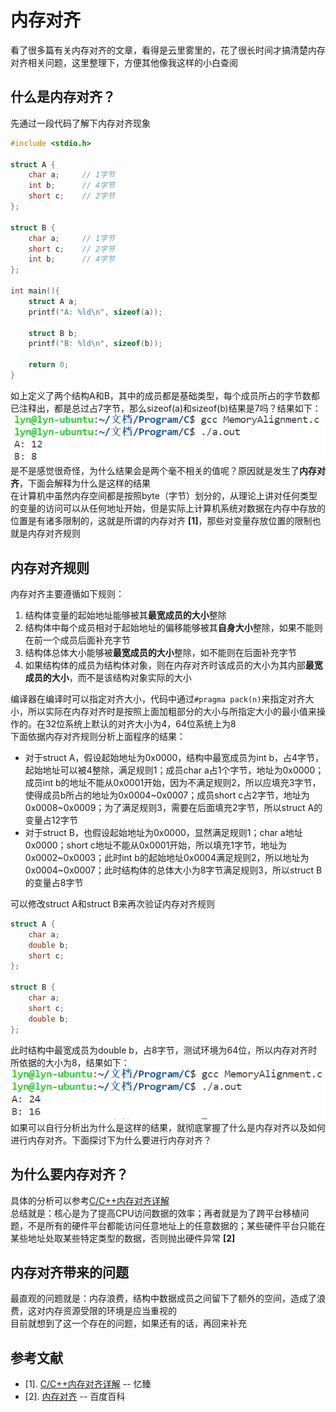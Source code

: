 # 内存对齐
看了很多篇有关内存对齐的文章，看得是云里雾里的，花了很长时间才搞清楚内存对齐相关问题，这里整理下，方便其他像我这样的小白查阅  

## 什么是内存对齐？
先通过一段代码了解下内存对齐现象  
``` C
#include <stdio.h>

struct A {
	char a;		// 1字节
	int b;		// 4字节
	short c;	// 2字节
};

struct B {
	char a;		// 1字节
	short c;	// 2字节
	int b;		// 4字节
};

int main(){
	struct A a;
	printf("A: %ld\n", sizeof(a));

	struct B b;
	printf("B: %ld\n", sizeof(b));

	return 0;
}
```
如上定义了两个结构A和B，其中的成员都是基础类型，每个成员所占的字节数都已注释出，都是总过占7字节，那么sizeof(a)和sizeof(b)结果是7吗？结果如下：  
![内存对齐测试程序结果](../Images/c++/MemoryAlignment.png)  
是不是感觉很奇怪，为什么结果会是两个毫不相关的值呢？原因就是发生了**内存对齐**，下面会解释为什么是这样的结果  
在计算机中虽然内存空间都是按照byte（字节）划分的，从理论上讲对任何类型的变量的访问可以从任何地址开始，但是实际上计算机系统对数据在内存中存放的位置是有诸多限制的，这就是所谓的内存对齐 **[1]**，那些对变量存放位置的限制也就是内存对齐规则 

## 内存对齐规则
内存对齐主要遵循如下规则：
1. 结构体变量的起始地址能够被其**最宽成员的大小**整除
2. 结构体中每个成员相对于起始地址的偏移能够被其**自身大小**整除，如果不能则在前一个成员后面补充字节
3. 结构体总体大小能够被**最宽成员的大小**整除，如不能则在后面补充字节
4. 如果结构体的成员为结构体对象，则在内存对齐时该成员的大小为其内部**最宽成员的大小**，而不是该结构对象实际的大小

编译器在编译时可以指定对齐大小，代码中通过`#pragma pack(n)`来指定对齐大小，所以实际在内存对齐时是按照上面加粗部分的大小与所指定大小的最小值来操作的。在32位系统上默认的对齐大小为4，64位系统上为8  
下面依据内存对齐规则分析上面程序的结果：
* 对于struct A，假设起始地址为0x0000，结构中最宽成员为int b，占4字节，起始地址可以被4整除，满足规则1；成员char a占1个字节，地址为0x0000；成员int b的地址不能从0x0001开始，因为不满足规则2，所以应填充3字节，使得成员b所占的地址为0x0004~0x0007；成员short c占2字节，地址为0x0008~0x0009；为了满足规则3，需要在后面填充2字节，所以struct A的变量占12字节  
* 对于struct B，也假设起始地址为0x0000，显然满足规则1；char a地址0x0000；short c地址不能从0x0001开始，所以填充1字节，地址为0x0002~0x0003；此时int b的起始地址0x0004满足规则2，所以地址为0x0004~0x0007；此时结构体的总体大小为8字节满足规则3，所以struct B的变量占8字节  

可以修改struct A和struct B来再次验证内存对齐规则  
``` C
struct A {
	char a;
	double b;
	short c;
};

struct B {
	char a;
	short c;
	double b;
};
```
此时结构中最宽成员为double b，占8字节，测试环境为64位，所以内存对齐时所依据的大小为8，结果如下：
![内存对齐测试程序结果2](../Images/c++/MemoryAlignment2.png)  
如果可以自行分析出为什么是这样的结果，就彻底掌握了什么是内存对齐以及如何进行内存对齐。下面探讨下为什么要进行内存对齐？

## 为什么要内存对齐？
具体的分析可以参考[C/C++内存对齐详解](https://zhuanlan.zhihu.com/p/30007037)  
总结就是：核心是为了提高CPU访问数据的效率；再者就是为了跨平台移植问题，不是所有的硬件平台都能访问任意地址上的任意数据的；某些硬件平台只能在某些地址处取某些特定类型的数据，否则抛出硬件异常 **[2]**

## 内存对齐带来的问题
最直观的问题就是：内存浪费，结构中数据成员之间留下了额外的空间，造成了浪费，这对内存资源受限的环境是应当重视的   
目前就想到了这一个存在的问题，如果还有的话，再回来补充  

## 参考文献
* [1]. [C/C++内存对齐详解](https://zhuanlan.zhihu.com/p/30007037) -- 忆臻
* [2]. [内存对齐](https://baike.baidu.com/item/%E5%86%85%E5%AD%98%E5%AF%B9%E9%BD%90/9537460) -- 百度百科